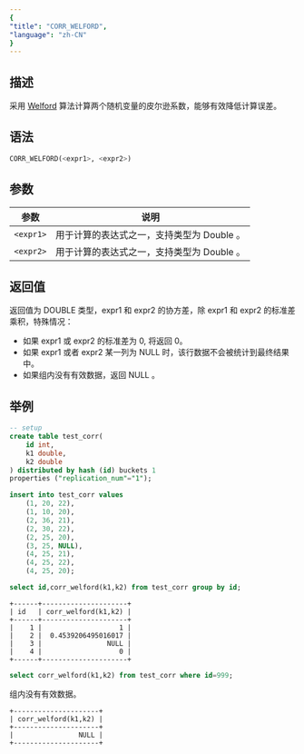 ```yaml
---
{
"title": "CORR_WELFORD",
"language": "zh-CN"
}
---
```


## 描述

采用 [Welford](https://en.wikipedia.org/wiki/Algorithms_for_calculating_variance#Welford's_online_algorithm) 算法计算两个随机变量的皮尔逊系数，能够有效降低计算误差。

## 语法

```sql
CORR_WELFORD(<expr1>, <expr2>)
```

## 参数

| 参数 | 说明 |
| -- | -- |
| `<expr1>` | 用于计算的表达式之一，支持类型为 Double 。 |
| `<expr2>` | 用于计算的表达式之一，支持类型为 Double 。 |

## 返回值

返回值为 DOUBLE 类型，expr1 和 expr2 的协方差，除 expr1 和 expr2 的标准差乘积，特殊情况：

- 如果 expr1 或 expr2 的标准差为 0, 将返回 0。
- 如果 expr1 或者 expr2 某一列为 NULL 时，该行数据不会被统计到最终结果中。
- 如果组内没有有效数据，返回 NULL 。

## 举例

```sql
-- setup
create table test_corr(
    id int,
    k1 double,
    k2 double
) distributed by hash (id) buckets 1
properties ("replication_num"="1");

insert into test_corr values 
    (1, 20, 22),
    (1, 10, 20),
    (2, 36, 21),
    (2, 30, 22),
    (2, 25, 20),
    (3, 25, NULL),
    (4, 25, 21),
    (4, 25, 22),
    (4, 25, 20);
```

```sql
select id,corr_welford(k1,k2) from test_corr group by id;
```

```text
+------+---------------------+
| id   | corr_welford(k1,k2) |
+------+---------------------+
|    1 |                   1 |
|    2 |  0.4539206495016017 |
|    3 |                NULL |
|    4 |                   0 |
+------+---------------------+
```

```sql
select corr_welford(k1,k2) from test_corr where id=999;
```

组内没有有效数据。

```text
+---------------------+
| corr_welford(k1,k2) |
+---------------------+
|                NULL |
+---------------------+
```